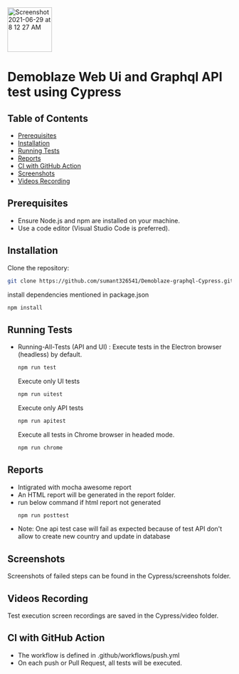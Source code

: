 <img width="100" alt="Screenshot 2021-06-29 at 8 12 27 AM" src="https://user-images.githubusercontent.com/39675511/123728969-d2a87b00-d8b1-11eb-9ece-558d4021f816.png">

# Demoblaze Web Ui and Graphql API test using Cypress

## Table of Contents

- [Prerequisites](#prerequisites)
- [Installation](#installation)
- [Running Tests](#running-tests)
- [Reports](#reports)
- [CI with GitHub Action](#ci-with-github-action)
- [Screenshots](#screenshots)
- [Videos Recording](#videos-recording)


## Prerequisites

- Ensure Node.js and npm are installed on your machine.
- Use a code editor (Visual Studio Code is preferred).

## Installation

Clone the repository:

```sh
git clone https://github.com/sumant326541/Demoblaze-graphql-Cypress.git
```
install dependencies mentioned in package.json

```sh
npm install
```

## Running Tests
- Running-All-Tests (API and UI)
 : Execute tests in the Electron browser (headless) by default.

    ```js
    npm run test
    ```

    Execute only UI tests
    ```js
    npm run uitest
    ```

     Execute only API tests

    ```js
    npm run apitest
    ```
    Execute all tests in Chrome browser in headed mode.

    ```js
    npm run chrome
    ```

## Reports
- Intigrated with mocha awesome report
- An HTML report will be generated in the report folder. 
- run below command if html report not generated 
    ```js
    npm run posttest
    ```
- Note: One api test case will fail as expected because of test API don't allow to create new country and update in database


## Screenshots

Screenshots of failed steps can be found in the Cypress/screenshots folder.

## Videos Recording

Test execution screen recordings are saved in the Cypress/video folder.

## CI with GitHub Action
- The workflow is defined in .github/workflows/push.yml 
- On each push or Pull Request, all tests will be executed.

